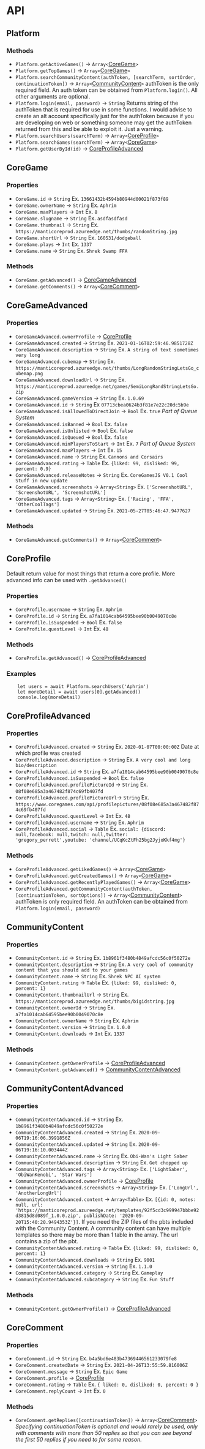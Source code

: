 # API
## Platform

### Methods
* `Platform.getActiveGames()` -> `Array<`[CoreGame](#coregame)`>`
* `Platform.getTopGames()` -> `Array<`[CoreGame](#coregame)`>`
* `Platform.searchCommunityContent(authToken, [searchTerm, sortOrder, continuationToken])` -> `Array<`[CommunityContent](#communitycontent)`>` authToken is the only required field. An auth token can be obtained from `Platform.login()`. All other arguments are optional.
* `Platform.login(email, password)`     -> `String` Returns string of the authToken that is required for use in some functions. I would advise to create an alt account specifically just for the authToken because if you are developing on web or something someone may get the authToken returned from this and be able to exploit it. Just a warning.
* `Platform.searchUsers(searchTerm)` -> `Array<`[CoreProfile](#coreprofile)`>`
* `Platform.searchGames(searchTerm)` ->  `Array<`[CoreGame](#coregame)`>`
* `Platform.getUserById(id)`         ->  [CoreProfileAdvanced](#coreprofileadvanced)

## CoreGame
### Properties
* `CoreGame.id`         -> `String` Ex.  `13661432b4594b80944d00021f873f89`
* `CoreGame.ownerName`  -> `String` Ex. `Aphrim`
* `CoreGame.maxPlayers` -> `Int`    Ex. `8`
* `CoreGame.slugname`   -> `String` Ex. `asdfasdfasd`
* `CoreGame.thumbnail`  -> `String` Ex. `https://manticoreprod.azureedge.net/thumbs/randomString.jpg`
* `CoreGame.shortUrl`   -> `String` Ex. `160531/dodgeball`
* `CoreGame.plays`      -> `Int`    Ex. `1337`
* `CoreGame.name`       -> `String` Ex. `Shrek Swamp FFA`
### Methods
* `CoreGame.getAdvanced()`   -> [CoreGameAdvanced](#coregameadvanced)
* `CoreGame.getComments()`   -> `Array<`[CoreComment](#corecomment)`>`


## CoreGameAdvanced
### Properties
* `CoreGameAdvanced.ownerProfile`           -> [CoreProfile](#coreprofile)
* `CoreGameAdvanced.created`                -> `String`    Ex. `2021-01-16T02:59:46.9851728Z`
* `CoreGameAdvanced.description`            -> `String`    Ex. `A string of text sometimes very long`
* `CoreGameAdvanced.cubemap`                -> `String`    Ex. `https://manticoreprod.azureedge.net/thumbs/LongRandomStringLetsGo_cubemap.png`
* `CoreGameAdvanced.downloadUrl`            -> `String`    Ex. `https://manticoreprod.azureedge.net/games/SemiLongRandStringLetsGo.zip`
* `CoreGameAdvanced.gameVersion`            -> `String`    Ex. `1.0.69`
* `CoreGameAdvanced.id`                     -> `String`    Ex  `07713cbea0624b3f81e7e22c20dc5b9e`
* `CoreGameAdvanced.isAllowedToDirectJoin`  -> `Bool`      Ex. `true` *Part of Queue System*
* `CoreGameAdvanced.isBanned`               -> `Bool`      Ex. `false`
* `CoreGameAdvanced.isUnlisted`             -> `Bool`      Ex. `false`
* `CoreGameAdvanced.isQueued`               -> `Bool`      Ex. `false`
* `CoreGameAdvanced.minPlayersToStart`      -> `Int`       Ex. `7` *Part of Queue System*
* `CoreGameAdvanced.maxPlayers`             -> `Int`       Ex. `15`
* `CoreGameAdvanced.name`                   -> `String`    Ex. `Cannons and Corsairs`
* `CoreGameAdvanced.rating`                 -> `Table`     Ex. `{liked: 99, disliked: 99, percent: 0.9}`
* `CoreGameAdvanced.releaseNotes`           -> `String`    Ex. `CoreGamesJS V0.1 Cool Stuff in new update`
* `CoreGameAdvanced.screenshots`            -> `Array<String>` Ex. `['ScreenshotURL', 'ScreenshotURL', 'ScreenshotURL']`
* `CoreGameAdvanced.tags`                   -> `Array<String>` Ex. `['Racing', 'FFA', 'OtherCoolTags']`
* `CoreGameAdvanced.updated`                -> `String`    Ex. `2021-05-27T05:46:47.9477627`
### Methods
* `CoreGameAdvanced.getComments()`          -> `Array<`[CoreComment](#corecomment)`>`
## CoreProfile
Default return value for most things that return a core profile. More advanced info can be used with `.getAdvanced()`
### Properties
* `CoreProfile.username`                    -> `String`    Ex. `Aphrim`
* `CoreProfile.id`                          -> `String`    Ex. `a7fa1014cab64595bee90b0049070c8e`
* `CoreProfile.isSuspended`                 -> `Bool`      Ex. `false`
* `CoreProfile.questLevel`                  -> `Int`       Ex. `48`
### Methods
* `CoreProfile.getAdvanced()`               -> [CoreProfileAdvanced](#coreprofileadvanced)
### Examples
        let users = await Platform.searchUsers('Aphrim')
        let moreDetail = await users[0].getAdvanced()
        console.log(moreDetail)

## CoreProfileAdvanced
### Properties
* `CoreProfileAdvanced.created`          -> `String`      Ex. `2020-01-07T00:00:00Z` Date at which profile was created
* `CoreProfileAdvanced.description`      -> `String`      Ex. `A very cool and long bio/description`
* `CoreProfileAdvanced.id`               -> `String`      Ex. `a7fa1014cab64595bee90b0049070c8e`
* `CoreProfileAdvanced.isSuspended`      -> `Bool`        Ex. `false`
* `CoreProfileAdvanced.profilePictureId` -> `String`      Ex. `08f08e685a3a467482f874c69fb407fd`
* `CoreProfileAdvanced.profilePictureUrl`-> `String`      Ex. `https://www.coregames.com/api/profilepictures/08f08e685a3a467482f874c69fb407fd`
* `CoreProfileAdvanced.questLevel`       -> `Int`         Ex. `48`
* `CoreProfileAdvanced.username`         -> `String`      Ex. `Aphrim`
* `CoreProfileAdvanced.social`           -> `Table`       Ex. `social: {discord: null,facebook: null,twitch: null,twitter: 'gregory_perrett',youtube: 'channel/UCqKcZtFh25bg2JyjoKkf4mg'}`
### Methods
* `CoreProfileAdvanced.getLikedGames()`    -> `Array<`[CoreGame](#coregame)`>`
* `CoreProfileAdvanced.getCreatedGames()`  -> `Array<`[CoreGame](#coregame)`>`
* `CoreProfileAdvanced.getRecentlyPlayedGames()` -> `Array<`[CoreGame](#coregame)`>`
* `CoreProfileAdvanced.getCommunityContent(authToken, [continuationToken, sortOptions])` -> `Array<`[CommunityContent](#communitycontent)`>` authToken is only required field. An authToken can be obtained from `Platform.login(email, password)`

## CommunityContent
### Properties
* `CommunityContent.id`               -> `String` Ex. `1b8961f3480b4849afcdc56c0f50272e`
* `CommunityContent.description`      -> `String` Ex. `A very cool of community content that you should add to your games`
* `CommunityContent.name`             -> `String` Ex. `Shrek NPC AI system`
* `CommunityContent.rating`           -> `Table`  Ex. `{liked: 99, disliked: 0, percent: 1}`
* `CommunityContent.thumbnailUrl`     -> `String` Ex. `https://manticoreprod.azureedge.net/thumbs/bigidstring.jpg`      
* `CommunityContent.ownerId`          -> `String` Ex. `a7fa1014cab64595bee90b0049070c8e`
* `CommunityContent.ownerName`        -> `String` Ex. `Aphrim`
* `CommunityContent.version`          -> `String` Ex. `1.0.0`
* `CommunityContent.downloads`        -> `Int`    Ex. `1337`
### Methods
* `CommunityContent.getOwnerProfile`  -> [CoreProfileAdvanced](#coreprofileadvanced)
* `CommunityContent.getAdvanced()`    -> [CommunityContentAdvanced](#communitycontentadvanced)

## CommunityContentAdvanced

### Properties
* `CommunityContentAdvanced.id`       -> `String` Ex. `1b8961f3480b4849afcdc56c0f50272e`
* `CommunityContentAdvanced.created`  -> `String` Ex. `2020-09-06T19:16:06.3991856Z`
* `CommunityContentAdvanced.updated`  -> `String` Ex. `2020-09-06T19:16:10.003444Z`
* `CommunityContentAdvanced.name`     -> `String` Ex. `Obi-Wan's Light Saber`
* `CommunityContentAdvanced.description` -> `String` Ex. `Get chopped up`
* `CommunityContentAdvanced.tags`     -> `Array<String>` Ex. `['LightSaber', 'ObiWanKenobi', 'Star Wars']`
* `CommunityContentAdvanced.ownerProfile` -> [CoreProfile](#coreprofile)
* `CommunityContentAdvanced.screenshots` -> `Array<String>` Ex. `['LongUrl', 'AnotherLongUrl']`
* `CommunityContentAdvanced.content`   ->   `Array<Table>`  Ex. `[{id: 0, notes: null, url: 'https://manticoreprod.azureedge.net/templates/92f5cd3c999947bbbe92d3815d8d089f_1.0.0.zip', publishDate: '2020-09-20T15:40:20.9494353Z'}]`. If you need the ZIP files of the pbts included with the Community Content. A community content can have multiple templates so there may be more than 1 table in the array. The url contains a zip of the pbt.
* `CommunityContentAdvanced.rating`   -> `Table`   Ex. `{liked: 99, disliked: 0, percent: 1}`
* `CommunityContentAdvanced.downloads` -> `String` Ex. `9001`
* `CommunityContentAdvanced.version`  -> `String` Ex. `1.1.0`
* `CommunityContentAdvanced.category` -> `String` Ex. `Gameplay`
* `CommunityContentAdvanced.subcategory` -> `String` Ex. `Fun Stuff`
### Methods
* `CommunityContent.getOwnerProfile()` -> [CoreProfileAdvanced](#coreprofileadvanced)

## CoreComment
### Properties
* `CoreComment.id`    -> `String`  Ex. `b4a5bd6e483b47369446561233079fe8`
* `CoreComment.createdDate` -> `String` Ex. `2021-04-26T13:55:59.816006Z`
* `CoreComment.message`  -> `String`  Ex. `Epic Game`
* `CoreComment.profile` -> [CoreProfile](#coreprofile)
* `CoreComment.rating`  -> `Table` Ex. `{ liked: 0, disliked: 0, percent: 0 }`
* `CoreComment.replyCount` -> `Int` Ex. `0`
### Methods
* `CoreComment.getReplies([continuationToken])` -> `Array<`[CoreComment](#corecomment)`>` *Specifying continuationToken is optional and would rarely be used, only with comments with more than 50 replies so that you can see beyond the first 50 replies if you need to for some reason.*